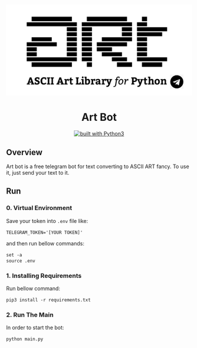 <div align="center">

<img src="otherfiles/logo.png"></img>
<h1>Art Bot</h1>

<a href="https://www.python.org/"><img src="https://img.shields.io/badge/built%20with-Python3-green.svg" alt="built with Python3" /></a>
</div>		

## Overview	

Art bot is a free telegram bot for text converting to ASCII ART fancy.
To use it, just send your text to it.


## Run

### 0. Virtual Environment
Save your token into `.env` file like:
```
TELEGRAM_TOKEN='[YOUR TOKEN]'
```
and then run bellow commands:
```
set -a
source .env
```

### 1. Installing Requirements
Run bellow command:
```
pip3 install -r requirements.txt
```

### 2. Run The Main
In order to start the bot:
```
python main.py
```

